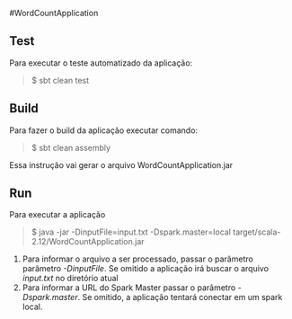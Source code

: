 #WordCountApplication

## Test
Para executar o teste automatizado da aplicação:
>$ sbt clean test

## Build
Para fazer o build da aplicação executar comando:
>$ sbt clean assembly

Essa instrução vai gerar o arquivo WordCountApplication.jar

## Run
Para executar a aplicação
>$ java -jar -DinputFile=input.txt -Dspark.master=local target/scala-2.12/WordCountApplication.jar

 1. Para informar o arquivo a ser processado, passar o parâmetro parâmetro *-DinputFile*. Se omitido a aplicação irá buscar o arquivo *input.txt* no diretório atual
 2. Para informar a URL do Spark Master passar o parâmetro *-Dspark.master*. Se omitido, a aplicação tentará conectar em um spark local.